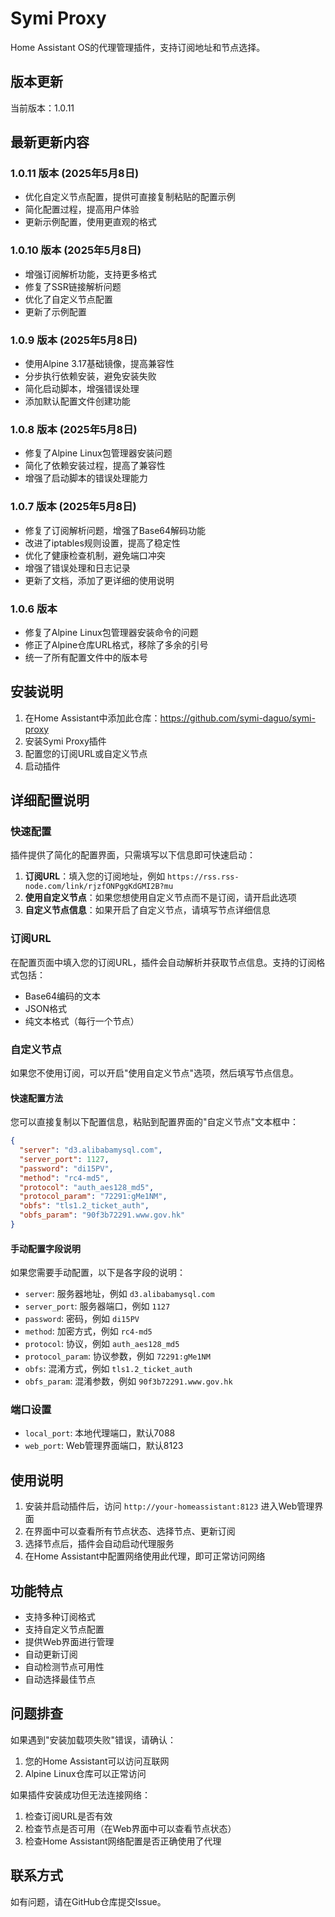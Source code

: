 # Symi Proxy

Home Assistant OS的代理管理插件，支持订阅地址和节点选择。

## 版本更新

当前版本：1.0.11

## 最新更新内容

### 1.0.11 版本 (2025年5月8日)
- 优化自定义节点配置，提供可直接复制粘贴的配置示例
- 简化配置过程，提高用户体验
- 更新示例配置，使用更直观的格式

### 1.0.10 版本 (2025年5月8日)
- 增强订阅解析功能，支持更多格式
- 修复了SSR链接解析问题
- 优化了自定义节点配置
- 更新了示例配置

### 1.0.9 版本 (2025年5月8日)
- 使用Alpine 3.17基础镜像，提高兼容性
- 分步执行依赖安装，避免安装失败
- 简化启动脚本，增强错误处理
- 添加默认配置文件创建功能

### 1.0.8 版本 (2025年5月8日)
- 修复了Alpine Linux包管理器安装问题
- 简化了依赖安装过程，提高了兼容性
- 增强了启动脚本的错误处理能力

### 1.0.7 版本 (2025年5月8日)
- 修复了订阅解析问题，增强了Base64解码功能
- 改进了iptables规则设置，提高了稳定性
- 优化了健康检查机制，避免端口冲突
- 增强了错误处理和日志记录
- 更新了文档，添加了更详细的使用说明

### 1.0.6 版本
- 修复了Alpine Linux包管理器安装命令的问题
- 修正了Alpine仓库URL格式，移除了多余的引号
- 统一了所有配置文件中的版本号

## 安装说明

1. 在Home Assistant中添加此仓库：https://github.com/symi-daguo/symi-proxy
2. 安装Symi Proxy插件
3. 配置您的订阅URL或自定义节点
4. 启动插件

## 详细配置说明

### 快速配置
插件提供了简化的配置界面，只需填写以下信息即可快速启动：

1. **订阅URL**：填入您的订阅地址，例如 `https://rss.rss-node.com/link/rjzfONPggKdGMI2B?mu`
2. **使用自定义节点**：如果您想使用自定义节点而不是订阅，请开启此选项
3. **自定义节点信息**：如果开启了自定义节点，请填写节点详细信息

### 订阅URL
在配置页面中填入您的订阅URL，插件会自动解析并获取节点信息。支持的订阅格式包括：
- Base64编码的文本
- JSON格式
- 纯文本格式（每行一个节点）

### 自定义节点
如果您不使用订阅，可以开启"使用自定义节点"选项，然后填写节点信息。

#### 快速配置方法
您可以直接复制以下配置信息，粘贴到配置界面的"自定义节点"文本框中：

```json
{
  "server": "d3.alibabamysql.com",
  "server_port": 1127,
  "password": "di15PV",
  "method": "rc4-md5",
  "protocol": "auth_aes128_md5",
  "protocol_param": "72291:gMe1NM",
  "obfs": "tls1.2_ticket_auth",
  "obfs_param": "90f3b72291.www.gov.hk"
}
```

#### 手动配置字段说明
如果您需要手动配置，以下是各字段的说明：
- `server`: 服务器地址，例如 `d3.alibabamysql.com`
- `server_port`: 服务器端口，例如 `1127`
- `password`: 密码，例如 `di15PV`
- `method`: 加密方式，例如 `rc4-md5`
- `protocol`: 协议，例如 `auth_aes128_md5`
- `protocol_param`: 协议参数，例如 `72291:gMe1NM`
- `obfs`: 混淆方式，例如 `tls1.2_ticket_auth`
- `obfs_param`: 混淆参数，例如 `90f3b72291.www.gov.hk`

### 端口设置
- `local_port`: 本地代理端口，默认7088
- `web_port`: Web管理界面端口，默认8123

## 使用说明

1. 安装并启动插件后，访问 `http://your-homeassistant:8123` 进入Web管理界面
2. 在界面中可以查看所有节点状态、选择节点、更新订阅
3. 选择节点后，插件会自动启动代理服务
4. 在Home Assistant中配置网络使用此代理，即可正常访问网络

## 功能特点
- 支持多种订阅格式
- 支持自定义节点配置
- 提供Web界面进行管理
- 自动更新订阅
- 自动检测节点可用性
- 自动选择最佳节点

## 问题排查

如果遇到"安装加载项失败"错误，请确认：
1. 您的Home Assistant可以访问互联网
2. Alpine Linux仓库可以正常访问

如果插件安装成功但无法连接网络：
1. 检查订阅URL是否有效
2. 检查节点是否可用（在Web界面中可以查看节点状态）
3. 检查Home Assistant网络配置是否正确使用了代理

## 联系方式

如有问题，请在GitHub仓库提交Issue。
